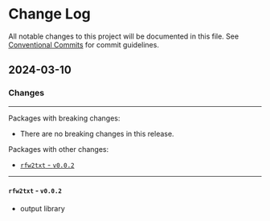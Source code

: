 # Change Log

All notable changes to this project will be documented in this file.
See [Conventional Commits](https://conventionalcommits.org) for commit guidelines.

## 2024-03-10

### Changes

---

Packages with breaking changes:

 - There are no breaking changes in this release.

Packages with other changes:

 - [`rfw2txt` - `v0.0.2`](#rfw2txt---v002)

---

#### `rfw2txt` - `v0.0.2`

 - output library

